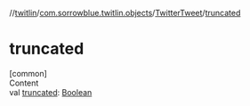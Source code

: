 //[twitlin](../../index.md)/[com.sorrowblue.twitlin.objects](../index.md)/[TwitterTweet](index.md)/[truncated](truncated.md)



# truncated  
[common]  
Content  
val [truncated](truncated.md): [Boolean](https://kotlinlang.org/api/latest/jvm/stdlib/kotlin/-boolean/index.html)  



